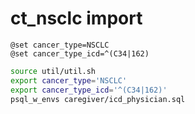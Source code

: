 # ct_nsclc import
```dbeaver
@set cancer_type=NSCLC
@set cancer_type_icd=^(C34|162)
```

```bash
source util/util.sh
export cancer_type='NSCLC'
export cancer_type_icd='^(C34|162)'
psql_w_envs caregiver/icd_physician.sql
```


